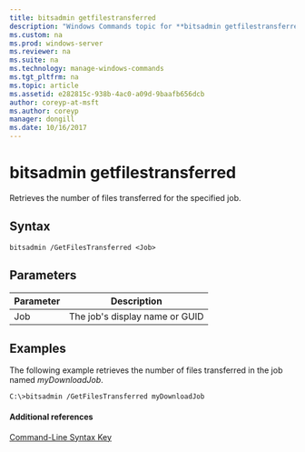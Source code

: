 ```yaml
---
title: bitsadmin getfilestransferred
description: "Windows Commands topic for **bitsadmin getfilestransferred** - Retrieves the number of files transferred for the specified job."
ms.custom: na
ms.prod: windows-server
ms.reviewer: na
ms.suite: na
ms.technology: manage-windows-commands
ms.tgt_pltfrm: na
ms.topic: article
ms.assetid: e282815c-938b-4ac0-a09d-9baafb656dcb
author: coreyp-at-msft
ms.author: coreyp
manager: dongill
ms.date: 10/16/2017
---
```


# bitsadmin getfilestransferred



Retrieves the number of files transferred for the specified job.

## Syntax

```
bitsadmin /GetFilesTransferred <Job>
```

## Parameters

|Parameter|Description|
|---------|-----------|
|Job|The job's display name or GUID|

## <a name="BKMK_examples"></a>Examples

The following example retrieves the number of files transferred in the job named *myDownloadJob*.
```
C:\>bitsadmin /GetFilesTransferred myDownloadJob
```

#### Additional references

[Command-Line Syntax Key](command-line-syntax-key.md)